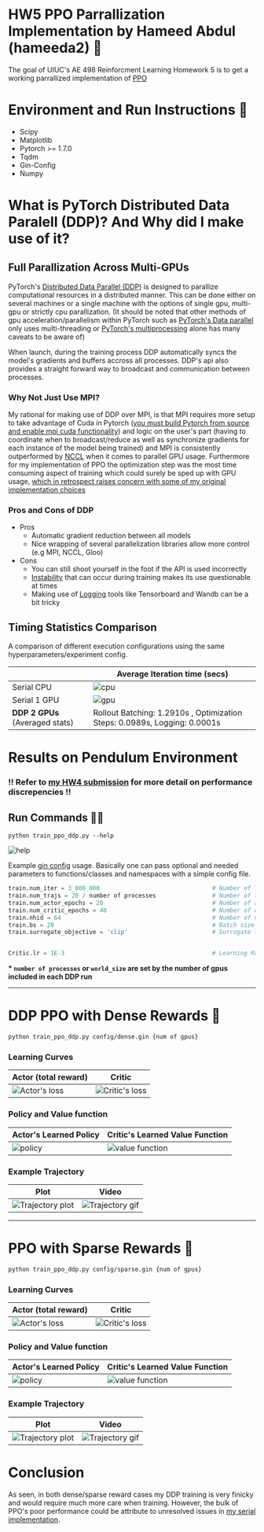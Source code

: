 # HW5 PPO Parrallization Implementation  by Hameed Abdul (hameeda2) :robot:
The goal of UIUC's AE 498 Reinforcment Learning Homework 5 is to get a working parrallized implementation of [PPO][ppo]

# Environment and Run Instructions :scroll:
- Scipy
- Matplotlib
- Pytorch >= 1.7.0
- Tqdm
- Gin-Config
- Numpy


# What is PyTorch Distributed Data Paralell (DDP)? And Why did I make use of it?

## Full Parallization Across Multi-GPUs
<!-- PyTorch has many ways to leverage computational resources across different hardware (GPU/CPU). In terms of parallelism, PyTorch's [Data Parallel][dp] is a straightforward to leverage more than a single GPUs during training. However, Data Parallel is a single process and multithreaded. One can make use of [Pytorch's Multiprocessing][multiproc] for a parallelized interface with more control. But with that power comes much responsiblility and ways to shoot oneself in the foot.  -->

PyTorch's [Distributed Data Parallel (DDP)][ddp] is designed to parallize computational resources in a distributed manner. This can be done either on several machines or a single machine with the options of single gpu, multi-gpu or strictly cpu parallization. (It should be noted that other methods of gpu acceleration/parallelism within PyTorch such as [PyTorch's Data parallel][dp] only uses multi-threading or [PyTorch's multiprocessing][multiproc] alone has many caveats to be aware of)

When launch, during the training process DDP automatically syncs the model's gradients and buffers accross all processes. DDP's api also provides a straight forward way to broadcast and communication between processes.  
### Why Not Just Use MPI?
My rational for making use of DDP over MPI, is that MPI requires more setup to take advantage of Cuda in Pytorch ([you must build Pytorch from source and enable mpi cuda functionality][mpi_setup]) and logic on the user's part (having to coordinate when to broadcast/reduce as well as synchronize gradients for each instance of the model being trained) and MPI is consistently outperformed by [NCCL][nccl] when it comes to parallel GPU usage.
Furthermore for my implementation of PPO the optimization step was the most time consuming aspect of training which could surely be sped up with GPU usage,
[which in retrospect raises concern with some of my original implementation choices][hw4]

### Pros and Cons of DDP 
  - Pros
    - Automatic gradient reduction between all models
    - Nice wrapping of several parallelization libraries allow more control (e.g MPI, NCCL, Gloo)
  - Cons
    - You can still shoot yourself in the foot if the API is used incorrectly
    - [Instability][ddp_unstable] that can occur during training makes its use questionable at times
    - Making use of [Logging][ddp_log] tools like Tensorboard and Wandb can be a bit tricky



[dp]: https://pytorch.org/tutorials/beginner/blitz/data_parallel_tutorial.html
[multiproc]: https://pytorch.org/docs/stable/multiprocessing.html#module-torch.multiprocessing
[ddp]: https://pytorch.org/tutorials/intermediate/ddp_tutorial.html

[ddp_log]:https://github.com/wandb/client/issues/452
[ddp_unstable]: https://www.reddit.com/r/MachineLearning/comments/egswuk/d_need_advise_with_pytorch_distributed_setup/
[nccl]: https://developer.nvidia.com/nccl
[mpi_setup]: https://pytorch.org/tutorials/intermediate/dist_tuto.html

## Timing Statistics Comparison

A comparison of different execution configurations using the same hyperparameters/experiment config.

| | Average Iteration time (secs)|
|-|-|
|Serial CPU| ![cpu]
| Serial 1 GPU| ![gpu]
| **DDP 2 GPUs** (Averaged stats) | Rollout Batching: 1.2910s , Optimization Steps: 0.0989s, Logging: 0.0001s 

[cpu]: https://i.imgur.com/tbzio3B.png
[gpu]: https://i.imgur.com/GZeamhu.png


# Results on Pendulum Environment

### :bangbang: Refer to [my HW4 submission][hw4] for more detail on performance discrepencies :bangbang:

[hw4]:https://github.com/compdyn/598rl-fa20/tree/hw4_hameeda2/hw4/hw4_hameeda2#dissecting-the-issues-microscope

## Run Commands :running_man:
`python train_ppo_ddp.py --help`

![help]

Example [gin config][gin] usage. Basically one can pass optional and needed parameters to functions/classes and namespaces with a simple config file.

```python
train.num_iter = 3_000_000                                # Number of Training Iterations
train.num_trajs = 20 / number of processes                # Number of trajectories in batch 
train.num_actor_epochs = 20                               # Number of actor optimization steps each iteration
train.num_critic_epochs = 40                              # Number of critic optimization steps each iteration
train.nhid = 64                                           # Number of neurons in each hidden layer
train.bs = 20                                             # Batch size 
train.surrogate_objective = 'clip'			              # Surrogate loss function to use


Critic.lr = 1E-3                                          # Learning Rate for critic
```

__* `number of processes` or `world_size` are set by the number of gpus included in each DDP run__

---

# DDP PPO with Dense Rewards :curling_stone:

```bash
python train_ppo_ddp.py config/dense.gin {num of gpus} 
```

### Learning Curves
Actor (total reward) | Critic 
-|-
![Actor's loss][actor_lr] | ![Critic's loss][critic_lr]


### Policy and Value function
Actor's Learned Policy | Critic's Learned Value Function
-|-
![policy][policy] | ![value function][value]

### Example Trajectory
Plot | Video
-|-
![Trajectory plot][traj_plot] | ![Trajectory gif][traj_gif]

---
# PPO with Sparse Rewards :rat:
```bash
python train_ppo_ddp.py config/sparse.gin {num of gpus}
```

### Learning Curves
Actor (total reward) | Critic 
-|-
![Actor's loss][actor_lr_sparse] | ![Critic's loss][critic_lr_sparse]


### Policy and Value function
Actor's Learned Policy | Critic's Learned Value Function
-|-
![policy][policy_sparse] | ![value function][value_sparse]

### Example Trajectory
Plot | Video
-|-
![Trajectory plot][traj_plot_sparse] | ![Trajectory gif][traj_gif_sparse]

# Conclusion
As seen, in both dense/sparse reward cases my DDP training is very finicky and would require much more care when training.
However, the bulk of PPO's poor performance could be attribute to unresolved issues in [my serial implementation][hw4]. 

[ppo]: https://arxiv.org/pdf/1707.06347.pdf
[wandb]: https://wandb.ai/hammania689/ppo
[wandb_plug]: https://i.imgur.com/598Cal4.png
[help]: https://i.imgur.com/mpvDKva.png
[gin]: https://github.com/google/gin-config

[traj_gif]: https://i.imgur.com/YGuBN6U.gif
[traj_plot]: https://i.imgur.com/l4Hma5q.png
[policy]: https://i.imgur.com/xLED72O.giff
[value]: https://i.imgur.com/YJt6kyh.giff
[actor_lr]: https://i.imgur.com/Rn1joHF.png
[critic_lr]: https://i.imgur.com/jC2quM9.png



[traj_gif_sparse]: https://i.imgur.com/AUT4VU7.gif
[traj_plot_sparse]: https://i.imgur.com/DbvR4Y9.png
[policy_sparse]: https://i.imgur.com/CTuuPW7.png
[value_sparse]: https://i.imgur.com/N8NI6vd.pngg
[actor_lr_sparse]: https://i.imgur.com/xjUS5Aq.png
[critic_lr_sparse]: https://i.imgur.com/f0fvpy3.pngg
